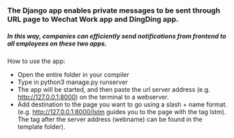 ### The Django app enables private messages to be sent through URL page to Wechat Work app and DingDing app. 
##### In this way, companies can efficiently send notifications from frontend to all employees on these two apps.
How to use the app:
- Open the entire folder in your compiler
- Type in python3 manage.py runserver
- The app will be started, and then paste the url server address (e.g. http://127.0.0.1:8000) on the terminal to a webserver.
- Add destination to the page you want to go using a slash + name format. (e.g. http://127.0.0.1:8000/lstm guides you to the page with the tag lstm). The tag after the server address (webname) can be found in the template folder).
